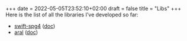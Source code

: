 +++
date = 2022-05-05T23:52:10+02:00
draft = false
title = "Libs"
+++
Here is the list of all the libraries I've developed so far:


* [swift-spg4](/libs/swift-spg4) ([doc](https://swiftpackageindex.com/csanfilippo/swift-sgp4/2.0.0/documentation/sgpkit))
* [aral](/libs/aral) ([doc](/doc/aral/0.x/))